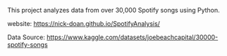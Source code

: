 This project analyzes data from over 30,000 Spotify songs using Python. 

website: https://nick-doan.github.io/SpotifyAnalysis/

Data Source: https://www.kaggle.com/datasets/joebeachcapital/30000-spotify-songs

